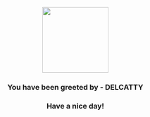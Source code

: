 <p align="center">
            <img src="https://raw.githubusercontent.com/PokeAPI/sprites/master/sprites/pokemon/301.png" width="150" height="150">
          </p>
          <h3 align="center">You have been greeted by - <b>DELCATTY</b></h3>
          <h3 align="center">Have a nice day!</h3>
